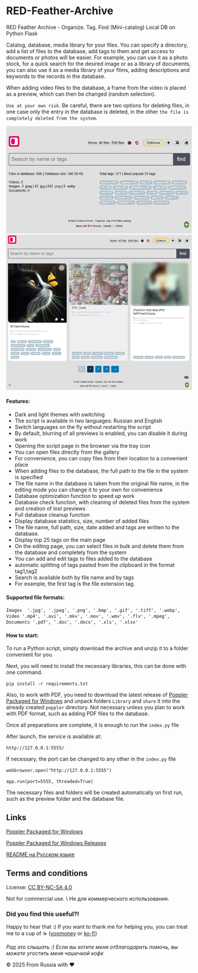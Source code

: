 # RED-Feather-Archive
RED Feather Archive - Organize. Tag. Find (Mini-catalog) Local DB on Python Flask 

Catalog, database, media library for your files. You can specify a directory, add a list of files to the database, add tags to them and get access to documents or photos will be easier. For example, you can use it as a photo stock, for a quick search for the desired image or as a library of documents, you can also use it as a media library of your films, adding descriptions and keywords to the records in the database.

When adding video files to the database, a frame from the video is placed as a preview, which can then be changed (random selection).

`Use at your own risk`. Be careful, there are two options for deleting files, in one case only the entry in the database is deleted, in the other `the file is completely deleted from the system`.

![Light screenshot](https://github.com/blyamur/RED-Feather-Archive/blob/main/screen.jpg)
![Light screenshot](https://github.com/blyamur/RED-Feather-Archive/blob/main/screen_2.jpg)

#### Features:
*  Dark and light themes with switching
*  The script is available in two languages: Russian and English
*  Switch languages ​​on the fly without restarting the script
*  By default, blurring of all previews is enabled, you can disable it during work
*  Opening the script page in the browser via the tray icon
*  You can open files directly from the gallery
*  For convenience, you can copy files from their location to a convenient place
*  When adding files to the database, the full path to the file in the system is specified
*  The file name in the database is taken from the original file name, in the editing mode you can change it to your own for convenience
*  Database optimization function to speed up work
*  Database check function, with cleaning of deleted files from the system and creation of lost previews
*  Full database cleanup function
*  Display database statistics, size, number of added files
*  The file name, full path, size, date added and tags are written to the database.
*  Display top 25 tags on the main page
*  On the editing page, you can select files in bulk and delete them from the database and completely from the system
*  You can add and edit tags to files added to the database
*  automatic splitting of tags pasted from the clipboard in the format tag1,tag2
*  Search is available both by file name and by tags
*  For example, the first tag is the file extension tag.


#### Supported file formats:
```
Images  '.jpg', '.jpeg', '.png', '.bmp', '.gif', '.tiff', '.webp',
Video '.mp4', '.avi', '.mkv', '.mov', '.wmv', '.flv', '.mpeg',
Documents '.pdf', '.doc', '.docx', '.xls', '.xlsx'
```

#### How to start:

To run a Python script, simply download the archive and unzip it to a folder convenient for you.

Next, you will need to install the necessary libraries, this can be done with one command.

```
pip install -r requirements.txt
```
Also, to work with PDF, you need to download the latest release of [Poppler Packaged for Windows](https://github.com/oschwartz10612/poppler-windows) and unpack folders `Library` and `share` it into the already created `poppler` directory. Not necessary unless you plan to work with PDF format, such as adding PDF files to the database.

Once all preparations are complete, it is enough to run the `index.py` file

After launch, the service is available at:
```
http://127.0.0.1:5555/
```
If necessary, the port can be changed to any other in the `index.py` file
```
webbrowser.open("http://127.0.0.1:5555")
```
```
app.run(port=5555, threaded=True)
```
The necessary files and folders will be created automatically on first run, such as the preview folder and the database file.



## Links
 [Poppler Packaged for Windows](https://github.com/oschwartz10612/poppler-windows)
 
 [Poppler Packaged for Windows Releases](https://github.com/oschwartz10612/poppler-windows/releases)
 
 [README на Русском языке]( https://github.com/blyamur/RED-Feather-Archive/blob/main/README_RUS.md)
 

##  Terms and conditions

License: [CC BY-NC-SA 4.0](https://creativecommons.org/licenses/by-nc-sa/4.0/)

Not for commercial use. \ Не для коммерческого использования.



### Did you find this useful?!

Happy to hear that :) If you want to thank me for helping you, you can treat me to a cup of  :coffee: ([yoomoney](https://yoomoney.ru/to/41001158104834) or [ko-fi](https://ko-fi.com/monseg)) 

*Рад это слышать :) Если вы хотите меня отблагодарить помочь, вы можете угостить меня чашечкой кофе*
  
© 2025 From Russia with ❤ 
